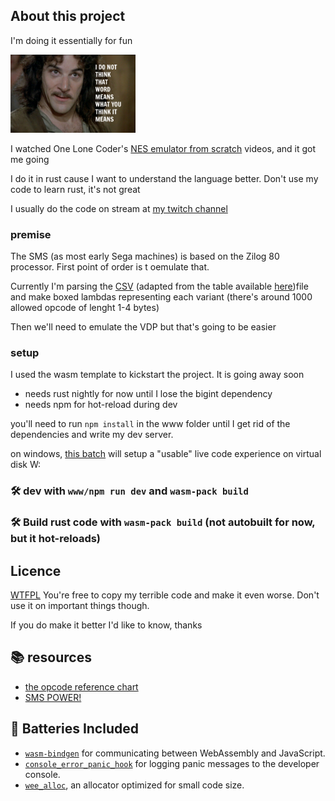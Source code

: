 ## About this project

I'm doing it essentially for fun

<img src="res/inigo.jpg" alt="FUN" title="FUN" height="125" /> 

I watched One Lone Coder's [NES emulator from scratch](https://www.youtube.com/watch?v=nViZg02IMQo&list=PLrOv9FMX8xJHqMvSGB_9G9nZZ_4IgteYf) videos, and it got me going

I do it in rust cause I want to understand the language better. Don't use my code to learn rust, it's not great

I usually do the code on stream at [my twitch channel](https://www.twitch.tv/resistcorp)

### premise
The SMS (as most early Sega machines) is based on the Zilog 80 processor. First point of order is t oemulate that.

Currently I'm parsing the [CSV](src/instructions.csv) (adapted from the table available [here](http://map.grauw.nl/resources/z80instr.php#iowaitnote))file and make boxed lambdas representing each variant (there's around 1000 allowed opcode of lenght 1-4 bytes)

Then we'll need to emulate the VDP but that's going to be easier

### setup 
I used the wasm template to kickstart the project. It is going away soon

[tutorials]: https://rustwasm.github.io/docs/wasm-pack/tutorials/index.html
[template-docs]: https://rustwasm.github.io/docs/wasm-pack/tutorials/npm-browser-packages/index.html

- needs rust nightly for now until I lose the bigint dependency
- needs npm for hot-reload during dev

you'll need to run `npm install` in the www folder until I get rid of the dependencies and write my dev server.

on windows, [this batch](start_emulator_dev.bat) will setup a "usable" live code experience on virtual disk W:

### 🛠️ dev with `www/npm run dev` and `wasm-pack build`
### 🛠️ Build rust code with `wasm-pack build` (not autobuilt for now, but it hot-reloads)


## Licence
[WTFPL](http://www.wtfpl.net/) You're free to copy my terrible code and make it even worse. Don't use it on important things though.

If you do make it better I'd like to know, thanks

## 📚 resources
* [the opcode reference chart](http://z80-heaven.wikidot.com/opcode-reference-chart)
* [SMS POWER!](https://www.smspower.org/Development/Documents)

## 🔋 Batteries Included

* [`wasm-bindgen`](https://github.com/rustwasm/wasm-bindgen) for communicating
  between WebAssembly and JavaScript.
* [`console_error_panic_hook`](https://github.com/rustwasm/console_error_panic_hook)
  for logging panic messages to the developer console.
* [`wee_alloc`](https://github.com/rustwasm/wee_alloc), an allocator optimized
  for small code size.
